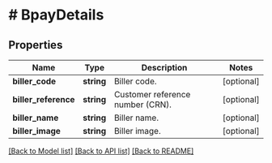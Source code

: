 # # BpayDetails

## Properties

Name | Type | Description | Notes
------------ | ------------- | ------------- | -------------
**biller_code** | **string** | Biller code. | [optional]
**biller_reference** | **string** | Customer reference number (CRN). | [optional]
**biller_name** | **string** | Biller name. | [optional]
**biller_image** | **string** | Biller image. | [optional]

[[Back to Model list]](../../README.md#models) [[Back to API list]](../../README.md#endpoints) [[Back to README]](../../README.md)
